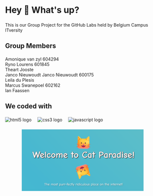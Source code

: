 <h1 align="left">Hey 👋 What's up?</h1>

###

<p align="left">This is our Group Project for the GitHub Labs held by Belgium Campus ITversity</p>

###

<h2 align="left">Group Members</h2>

###

<p align="left">Amonique van zyl 604294<br>Ryno Lourens 601845<br>Theart Jooste <br>Janco Nieuwoudt Janco Nieuwoudt 600175<br>Leila du Plesis<br>Marcus Swanepoel 602162<br>Ian Faassen</p>

###

<h2 align="left">We coded with</h2>

###

<div align="left">
  <img src="https://cdn.jsdelivr.net/gh/devicons/devicon/icons/html5/html5-original.svg" height="40" alt="html5 logo"  />
  <img width="12" />
  <img src="https://cdn.jsdelivr.net/gh/devicons/devicon/icons/css3/css3-original.svg" height="40" alt="css3 logo"  />
  <img width="12" />
  <img src="https://cdn.jsdelivr.net/gh/devicons/devicon/icons/javascript/javascript-original.svg" height="40" alt="javascript logo"  />
</div>

###

<div align="center">
  <img height="200" src="https://github.com/JancoNieuwoudt/GitHub-Labs/blob/main/image.png"  />
</div>

###
